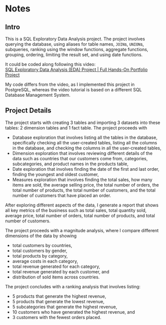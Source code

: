 # Notes

## Intro

This is a SQL Exploratory Data Analysis project. The project involves querying the database, using aliases for table names, `JOIN`s, `UNION`s, subqueries, ranking using the window functions, aggregate functions, grouping, ordering, limiting the result set, and using date functions.

It could be coded along following this video:  
[SQL Exploratory Data Analysis (EDA) Project | Full Hands-On Portfolio Project](https://www.youtube.com/watch?v=6cJ5Ji8zSDg)

My code differs from the video, as I implemented this project in PostgreSQL, whereas the video tutorial is based on a different SQL Database Management System.

## Project Details

The project starts with creating 3 tables and importing 3 datasets into these tables: 2 dimension tables and 1 fact table. The project proceeds with

- Database exploration that involves listing all the tables in the database, specifically checking all the user-created tables, listing all the columns in the database, and checking the columns in all the user-created tables,
- Dimension exploration that involves reviewing different details of the data such as countries that our customers come from, categories, subcategories, and product names in the products table,
- Date exploration that involves finding the date of the first and last order, finding the youngest and oldest customer,
- Measures exploration that involves finding the total sales, how many items are sold, the average selling price, the total number of orders, the total number of products, the total number of customers, and the total number of customers that have placed an order.

After exploring different aspects of the data, I generate a report that shows all key metrics of the business such as total sales, total quantity sold, average price, total number of orders, total number of products, and total number of customers.

The project proceeds with a magnitude analysis, where I compare different dimensions of the data by showing

- total customers by countries,
- total customers by gender,
- total products by category,
- average costs in each category,
- total revenue generated for each category,
- total revenue generated by each customer, and
- distribution of sold items across countries.

The project concludes with a ranking analysis that involves listing:

- 5 products that generate the highest revenue,
- 5 products that generate the lowest revenue,
- 5 subcategories that generate the highest revenue,
- 10 customers who have generated the highest revenue, and
- 3 customers with the fewest orders placed.
